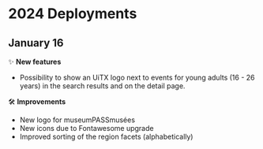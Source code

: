 # 2024 Deployments

## January 16

✨ **New features**

* Possibility to show an UiTX logo next to events for young adults (16 - 26 years) in the search results and on the detail page.

🛠 **Improvements**

* New logo for museumPASSmusées
* New icons due to Fontawesome upgrade
* Improved sorting of the region facets (alphabetically)
